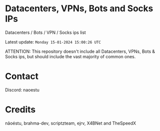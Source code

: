 # Datacenters, VPNs, Bots and Socks IPs
 
Datacenters / Bots / VPN / Socks ips list

Latest update: `Monday 15-01-2024 15:00:26 UTC` 

ATTENTION: This repository doesn't include all Datacenters, VPNs, Bots & Socks ips, 
but should include the vast majority of common ones.

# Contact
Discord: naoestu

# Credits
nãoéstu, brahma-dev, scriptzteam, ejrv, X4BNet and TheSpeedX
